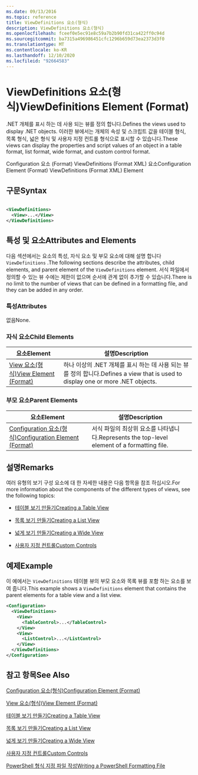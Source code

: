 ```yaml
---
ms.date: 09/13/2016
ms.topic: reference
title: ViewDefinitions 요소(형식)
description: ViewDefinitions 요소(형식)
ms.openlocfilehash: fceef0e5ec91e8c59a7b2b90fd31ca422ff0c94d
ms.sourcegitcommit: ba7315a496986451cfc1296b659d73ea2373d3f0
ms.translationtype: MT
ms.contentlocale: ko-KR
ms.lasthandoff: 12/10/2020
ms.locfileid: "92664583"
---
```

# <a name="viewdefinitions-element-format"></a><span data-ttu-id="3369e-103">ViewDefinitions 요소(형식)</span><span class="sxs-lookup"><span data-stu-id="3369e-103">ViewDefinitions Element (Format)</span></span>

<span data-ttu-id="3369e-104">.NET 개체를 표시 하는 데 사용 되는 뷰를 정의 합니다.</span><span class="sxs-lookup"><span data-stu-id="3369e-104">Defines the views used to display .NET objects.</span></span> <span data-ttu-id="3369e-105">이러한 뷰에서는 개체의 속성 및 스크립트 값을 테이블 형식, 목록 형식, 넓은 형식 및 사용자 지정 컨트롤 형식으로 표시할 수 있습니다.</span><span class="sxs-lookup"><span data-stu-id="3369e-105">These views can display the properties and script values of an object  in a table format, list format, wide format, and custom control format.</span></span>

<span data-ttu-id="3369e-106">Configuration 요소 (Format) ViewDefinitions (Format XML) 요소</span><span class="sxs-lookup"><span data-stu-id="3369e-106">Configuration Element (Format) ViewDefinitions (Format XML) Element</span></span>

## <a name="syntax"></a><span data-ttu-id="3369e-107">구문</span><span class="sxs-lookup"><span data-stu-id="3369e-107">Syntax</span></span>

```xml

<ViewDefinitions>
  <View>...</View>
</ViewDefinitions>
```

## <a name="attributes-and-elements"></a><span data-ttu-id="3369e-108">특성 및 요소</span><span class="sxs-lookup"><span data-stu-id="3369e-108">Attributes and Elements</span></span>

<span data-ttu-id="3369e-109">다음 섹션에서는 요소의 특성, 자식 요소 및 부모 요소에 대해 설명 합니다 `ViewDefinitions` .</span><span class="sxs-lookup"><span data-stu-id="3369e-109">The following sections describe the attributes, child elements, and parent element of the `ViewDefinitions` element.</span></span> <span data-ttu-id="3369e-110">서식 파일에서 정의할 수 있는 뷰 수에는 제한이 없으며 순서에 관계 없이 추가할 수 있습니다.</span><span class="sxs-lookup"><span data-stu-id="3369e-110">There is no limit to the number of views that can be defined in a formatting file, and they can be added in any order.</span></span>

### <a name="attributes"></a><span data-ttu-id="3369e-111">특성</span><span class="sxs-lookup"><span data-stu-id="3369e-111">Attributes</span></span>

<span data-ttu-id="3369e-112">없음</span><span class="sxs-lookup"><span data-stu-id="3369e-112">None.</span></span>

### <a name="child-elements"></a><span data-ttu-id="3369e-113">자식 요소</span><span class="sxs-lookup"><span data-stu-id="3369e-113">Child Elements</span></span>

|<span data-ttu-id="3369e-114">요소</span><span class="sxs-lookup"><span data-stu-id="3369e-114">Element</span></span>|<span data-ttu-id="3369e-115">설명</span><span class="sxs-lookup"><span data-stu-id="3369e-115">Description</span></span>|
|-------------|-----------------|
|[<span data-ttu-id="3369e-116">View 요소(형식)</span><span class="sxs-lookup"><span data-stu-id="3369e-116">View Element (Format)</span></span>](./view-element-format.md)|<span data-ttu-id="3369e-117">하나 이상의 .NET 개체를 표시 하는 데 사용 되는 뷰를 정의 합니다.</span><span class="sxs-lookup"><span data-stu-id="3369e-117">Defines a view that is used to display one or more .NET objects.</span></span>|

### <a name="parent-elements"></a><span data-ttu-id="3369e-118">부모 요소</span><span class="sxs-lookup"><span data-stu-id="3369e-118">Parent Elements</span></span>

|<span data-ttu-id="3369e-119">요소</span><span class="sxs-lookup"><span data-stu-id="3369e-119">Element</span></span>|<span data-ttu-id="3369e-120">설명</span><span class="sxs-lookup"><span data-stu-id="3369e-120">Description</span></span>|
|-------------|-----------------|
|[<span data-ttu-id="3369e-121">Configuration 요소(형식)</span><span class="sxs-lookup"><span data-stu-id="3369e-121">Configuration Element (Format)</span></span>](./configuration-element-format.md)|<span data-ttu-id="3369e-122">서식 파일의 최상위 요소를 나타냅니다.</span><span class="sxs-lookup"><span data-stu-id="3369e-122">Represents the top-level element of a formatting file.</span></span>|

## <a name="remarks"></a><span data-ttu-id="3369e-123">설명</span><span class="sxs-lookup"><span data-stu-id="3369e-123">Remarks</span></span>

<span data-ttu-id="3369e-124">여러 유형의 보기 구성 요소에 대 한 자세한 내용은 다음 항목을 참조 하십시오.</span><span class="sxs-lookup"><span data-stu-id="3369e-124">For more information about the components of the different types of views, see the following topics:</span></span>

- [<span data-ttu-id="3369e-125">테이블 보기 만들기</span><span class="sxs-lookup"><span data-stu-id="3369e-125">Creating a Table View</span></span>](./creating-a-table-view.md)

- [<span data-ttu-id="3369e-126">목록 보기 만들기</span><span class="sxs-lookup"><span data-stu-id="3369e-126">Creating a List View</span></span>](./creating-a-list-view.md)

- [<span data-ttu-id="3369e-127">넓게 보기 만들기</span><span class="sxs-lookup"><span data-stu-id="3369e-127">Creating a Wide View</span></span>](./creating-a-wide-view.md)

- [<span data-ttu-id="3369e-128">사용자 지정 컨트롤</span><span class="sxs-lookup"><span data-stu-id="3369e-128">Custom Controls</span></span>](./creating-custom-controls.md)

## <a name="example"></a><span data-ttu-id="3369e-129">예제</span><span class="sxs-lookup"><span data-stu-id="3369e-129">Example</span></span>

<span data-ttu-id="3369e-130">이 예에서는 `ViewDefinitions` 테이블 뷰의 부모 요소와 목록 뷰를 포함 하는 요소를 보여 줍니다.</span><span class="sxs-lookup"><span data-stu-id="3369e-130">This example shows a `ViewDefinitions` element that contains the parent elements for a table view and a list view.</span></span>

```xml
<Configuration>
  <ViewDefinitions>
    <View>
      <TableControl>...</TableControl>
    </View>
    <View>
      <ListControl>...</ListControl>
    </View>
  </ViewDefinitions>
</Configuration>
```

## <a name="see-also"></a><span data-ttu-id="3369e-131">참고 항목</span><span class="sxs-lookup"><span data-stu-id="3369e-131">See Also</span></span>

[<span data-ttu-id="3369e-132">Configuration 요소(형식)</span><span class="sxs-lookup"><span data-stu-id="3369e-132">Configuration Element (Format)</span></span>](./configuration-element-format.md)

[<span data-ttu-id="3369e-133">View 요소(형식)</span><span class="sxs-lookup"><span data-stu-id="3369e-133">View Element (Format)</span></span>](./view-element-format.md)

[<span data-ttu-id="3369e-134">테이블 보기 만들기</span><span class="sxs-lookup"><span data-stu-id="3369e-134">Creating a Table View</span></span>](./creating-a-table-view.md)

[<span data-ttu-id="3369e-135">목록 보기 만들기</span><span class="sxs-lookup"><span data-stu-id="3369e-135">Creating a List View</span></span>](./creating-a-list-view.md)

[<span data-ttu-id="3369e-136">넓게 보기 만들기</span><span class="sxs-lookup"><span data-stu-id="3369e-136">Creating a Wide View</span></span>](./creating-a-wide-view.md)

[<span data-ttu-id="3369e-137">사용자 지정 컨트롤</span><span class="sxs-lookup"><span data-stu-id="3369e-137">Custom Controls</span></span>](./creating-custom-controls.md)

[<span data-ttu-id="3369e-138">PowerShell 형식 지정 파일 작성</span><span class="sxs-lookup"><span data-stu-id="3369e-138">Writing a PowerShell Formatting File</span></span>](./writing-a-powershell-formatting-file.md)

